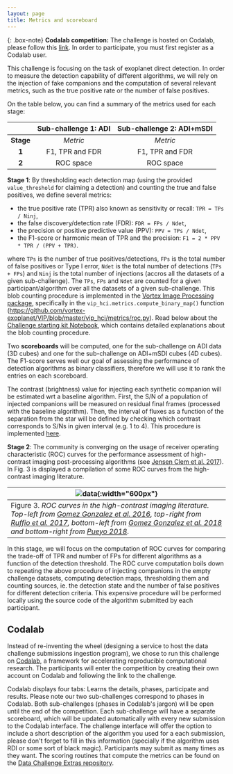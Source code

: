 ```yaml
---
layout: page
title: Metrics and scoreboard
---
```


{: .box-note}
**Codalab competition:** The challenge is hosted on Codalab, please follow this [link](https://competitions.codalab.org/competitions/20693). In order to participate, you must first register as a Codalab user.

This challenge is focusing on the task of exoplanet direct detection. In order to measure the detection capability of different algorithms, we will rely on the injection of fake companions and the computation of several relevant metrics, such as the true positive rate or the number of false positives. 

On the table below, you can find a summary of the metrics used for each stage:

|           |Sub-challenge 1: ADI   |Sub-challenge 2: ADI+mSDI
|:--:       |:--:                   |:--:
|**Stage**  |*Metric*               |*Metric*                    
|**1**      |F1, TPR and FDR        |F1, TPR and FDR
|**2**      |ROC space              |ROC space   

**Stage 1**: By thresholding each detection map (using the provided ``value_threshold`` for claiming a detection) and counting the true and false positives, we define several metrics:

* the true positive rate (TPR) also known as sensitivity or recall: ``TPR = TPs / Ninj``,
* the false discovery/detection rate (FDR): ``FDR = FPs / Ndet``,
* the precision or positive predictive value (PPV): ``PPV = TPs / Ndet``,
* the F1-score or harmonic mean of TPR and the precision: ``F1 = 2 * PPV * TPR / (PPV + TPR)``.

where ``TPs`` is the number of true positives/detections, ``FPs`` is the total number of false positives or Type I error, ``Ndet`` is the total number of detections (``TPs + FPs``) and ``Ninj`` is the total number of injections (accros all the datasets of a given sub-challenge). The ``TPs``, ``FPs`` and ``Ndet`` are counted for a given participant/algorithm over all the datasets of a given sub-challenge. This blob counting procedure is implemented in the [Vortex Image Processing package](https://github.com/vortex-exoplanet/VIP), specifically in the ``vip_hci.metrics.compute_binary_map()`` function (https://github.com/vortex-exoplanet/VIP/blob/master/vip_hci/metrics/roc.py). Read below about the [Challenge starting kit Notebook](https://github.com/carlgogo/exoimaging_challenge_extras/blob/master/DC1_starting_kit__with_output.ipynb), which contains detailed explanations about the blob counting procedure. 

Two **scoreboards** will be computed, one for the sub-challenge on ADI data (3D cubes) and one for the sub-challenge on ADI+mSDI cubes (4D cubes). The F1-score serves well our goal of assessing the performance of detection algorithms as binary classifiers, therefore we will use it to rank the entries on each scoreboard.

The contrast (brightness) value for injecting each synthetic companion will be estimated wrt a baseline algorithm. First, the S/N of a population of injected companions will be measured on residual final frames (processed with the baseline algorithm). Then, the interval of fluxes as a function of the separation from the star will be defined by checking which contrast corresponds to S/Ns in given interval (e.g. 1 to 4). This procedure is implemented [here](https://github.com/carlgogo/exoimaging_challenge_extras/blob/master/flux_estimation.py).

**Stage 2**: The community is converging on the usage of receiver operating characteristic (ROC) curves for the performance assessment of high-contrast imaging post-processing algorithms (see [Jensen Clem et al. 2017](https://arxiv.org/abs/1711.01215)). In Fig. 3 is displayed a compilation of some ROC curves from the high-contrast imaging literature. 

| ![data](https://raw.githubusercontent.com/carlgogo/exoimaging_challenge/master/assets/images/challenge_fig3.001.png){:width="600px"} |
|---|
| Figure 3. *ROC curves in the high-contrast imaging literature. Top-left from [Gomez Gonzalez et al. 2016](https://arxiv.org/abs/1602.08381), top-right from [Ruffio et al. 2017](https://arxiv.org/abs/1705.05477), bottom-left from [Gomez Gonzalez et al. 2018](https://arxiv.org/abs/1712.02841) and bottom-right from [Pueyo 2018](https://link.springer.com/referenceworkentry/10.1007/978-3-319-30648-3_10-1)*. |

In this stage, we will focus on the computation of ROC curves for comparing the trade-off of TPR and number of FPs for different algorithms as a function of the detection threshold. The ROC curve computation boils down to repeating the above procedure of injecting companions in the empty challenge datasets, computing detection maps, thresholding them and counting sources, ie. the detection state and the number of false positives for different detection criteria. This expensive procedure will be performed locally using the source code of the algorithm submitted by each participant.


## Codalab

Instead of re-inventing the wheel (designing a service to host the data challenge submissions ingestion program), we chose to run this challenge on [Codalab](http://codalab.org/), a framework for accelerating reproducible computational research. The participants will enter the competition by creating their own account on Codalab and following the link to the challenge. 

Codalab displays four tabs: Learns the details, phases, participate and results. Please note our two sub-challenges correspond to phases in Codalab. Both sub-challenges (phases in Codalab's jargon) will be open until the end of the competition. Each sub-challenge will have a separate scoreboard, which will be updated automatically with every new submission to the Codalab interface. The challenge interface will offer the option to include a short description of the algorithm you used for a each submission, please don't forget to fill in this information (specially if the algorithm uses RDI or some sort of black magic). Participants may submit as many times as they want. The scoring routines that compute the metrics can be found on the [Data Challenge Extras repository](https://github.com/carlgogo/exoimaging_challenge_extras).



